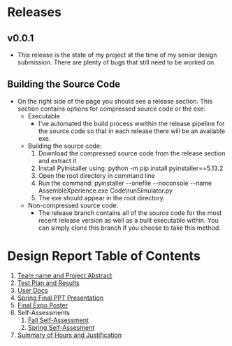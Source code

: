 # Releases
## v0.0.1
- This release is the state of my project at the time of my senior design submission. There are plenty of bugs that still need to be worked on.

## Building the Source Code
- On the right side of the page you should see a release section. This section contains options for compressed source code or the exe:
	- Executable
		- I've automated the build process wwithin the release pipeline for the source code so that in each release there will be an available exe.
	- Building the source code:
		1. Download the compressed source code from the release section and extract it
		2. Install PyInstaller using: python -m pip install pyinstaller==5.13.2
		2. Open the root directory in command line
		3. Run the command: pyinstaller --onefile --noconsole --name AssembleXperience.exe Code\runSimulator.py
		4. The exe should appear in the root directory.
	- Non-compressed source code:
		- The release branch contains all of the source code for the most recent release version as well as a built executable within. You can simply
		clone this branch if you choose to take this method.


# Design Report Table of Contents
1. [Team name and Project Abstract](/Project_Planning_And_Assignments/Project_Description.md)
2. [Test Plan and Results](/Project_Planning_And_Assignments/Test_Plan_And_Results.pdf)
3. [User Docs](/USER_DOCS.md)
4. [Spring Final PPT Presentation](https://docs.google.com/presentation/d/1Zhb0sGaYNVrJPqnTdKtY5an3Z8EAIc17fDHHG__onvo/edit?usp=sharing)
5. [Final Expo Poster](/Project_Planning_And_Assignments/AssembleXperience_Poster.pdf)
6. Self-Assessments
	1. [Fall Self-Assessment](https://mailuc-my.sharepoint.com/:w:/g/personal/darsttd_mail_uc_edu/EQSV9a1MrPNErPY_alzKcc0B7-XVkzDY66qbFKZjJ19Btw?e=fkD8x8)
	2. [Spring Self-Assesment](/Project_Planning_And_Assignments/Spring_Self_Assessment.pdf)
7. [Summary of Hours and Justification](https://mailuc-my.sharepoint.com/:w:/g/personal/darsttd_mail_uc_edu/EYFDPVLA0A5NuX1DPVdQxyoBi6KpYkyOMZAxe4CxmS4_mQ?e=8CyOkW)